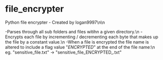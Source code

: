 # file_encrypter

Python file encrypter - Created by logan9997\n\n

-Parses through all sub folders and files witihn a given directory.\n
-Encrypts each file by incrementing / decrementing each byte that makes up the file by a constant value.\n
-When a file is encrypted the file name is altered to include a flag value "_ENCRYPTED_" at the end of the file name:\n
    eg. "sensitive_file.txt" -> "sensitive_file_ENCRYPTED_.txt"
    
